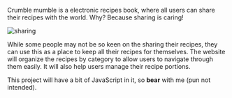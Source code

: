 Crumble mumble is a electronic recipes book, where all users can share their recipes with the world. Why? Because sharing is caring!

![sharing](https://media.giphy.com/media/Om8iOmzO9NxAY/giphy.gif)

While some people may not be so keen on the sharing their recipes, they can use this as a place to keep all their recipes for themselves. The website will organize the recipes by category to allow users to navigate through them easily. It will also help users manage their recipe portions.

This project will have a bit of JavaScript in it, so **bear** with me (pun not intended).
